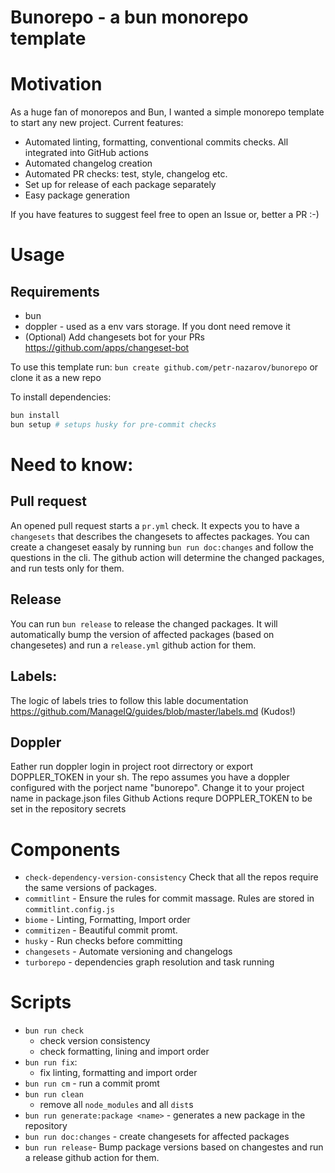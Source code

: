 # Bunorepo - a bun monorepo template

# Motivation 
As a huge fan of monorepos and Bun, I wanted a simple monorepo template to start any new project. 
Current features:
- Automated linting, formatting, conventional commits checks. All integrated into GitHub actions 
- Automated changelog creation
- Automated PR checks: test, style, changelog etc.
- Set up for release of each package separately 
- Easy package generation

If you have features to suggest feel free to open an Issue or, better a PR :-) 


# Usage 
## Requirements 
 - bun
 - doppler - used as a env vars storage. If you dont need remove it
 - (Optional) Add changesets bot for your PRs https://github.com/apps/changeset-bot

To use this template run: 
`bun create github.com/petr-nazarov/bunorepo` or clone it as a new repo

To install dependencies:
```bash
bun install
bun setup # setups husky for pre-commit checks
```

# Need to know: 
## Pull request 
An opened pull request starts a `pr.yml` check. It expects you to have a `changesets` that describes the changesets to affectes packages. You can create a changeset easaly by running `bun run doc:changes` and follow the questions in the cli.
The github action will determine the changed packages, and run tests only for them.

## Release
You can run `bun release` to release the changed packages. It will automatically bump the version of affected packages (based on changesetes) and run a `release.yml` github action for them.

## Labels: 
The logic of labels tries to follow this lable documentation https://github.com/ManageIQ/guides/blob/master/labels.md (Kudos!)

## Doppler 
Eather run doppler login in project root dirrectory or export DOPPLER_TOKEN in your sh.
The repo assumes you have a doppler configured with the porject name "bunorepo". Change it to your project name in package.json files
Github Actions requre DOPPLER_TOKEN to be set in the repository secrets

# Components 
 - `check-dependency-version-consistency` Check that all the repos require the same versions of packages.
 - `commitlint` - Ensure the rules for commit massage. Rules are stored in `commitlint.config.js` 
 - `biome` - Linting, Formatting, Import order 
 - `commitizen` - Beautiful  commit promt.
 - `husky` - Run checks before committing
 - `changesets` - Automate versioning and changelogs
 - `turborepo` - dependencies graph resolution and task running
# Scripts
 - `bun run check`
   - check version consistency 
   - check formatting, lining and import order
 - `bun run fix`:
    - fix linting, formatting and import order
 - `bun run cm` - run a commit promt
 - `bun run clean`
    - remove all `node_modules` and all `dist`s
 - `bun run generate:package <name>` - generates a new package in the repository
 - `bun run doc:changes` - create changesets for affected packages 
 - `bun run release`- Bump package versions based on changestes and run a release github action for them.
